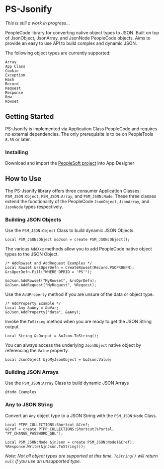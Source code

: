 # PS-Jsonify


_This is still a work in progress..._

PeopleCode library for converting native object types to JSON.  Built on top of JsonObject, JsonArray, and JsonNode PeopleCode objects.  Aims to provide an easy to use API to build complex and dynamic JSON.  

The following object types are currently supported:
```
Array
App Class
Cookie
Exception
Hash
Record
Request
Response
Row
Rowset
```


## Getting Started

PS-Jsonify is implemented via Application Class PeopleCode and requires no external dependencies.  The only prerequisite is to be on PeopleTools `8.55` or later.


### Installing

Download and import the [PeopleSoft project](https://github.com/coltonfischer/ps-jsonify/raw/master/PSM_JSON.zip) into App Designer

## How to Use

The PS-Jsonify library offers three consumer Application Classes: `PSM_JSON:Object`, `PSM_JSON:Array`, and `PSM_JSON:Node`.  These three classes extend the functionality of the PeopleCode `JsonObject`, `JsonArray`, and `JsonNode` types respectively.

### Building JSON Objects

Use the `PSM_JSON:Object` Class to build dynamic JSON Objects.  

```
Local PSM_JSON:Object &oJson = create PSM_JSON:Object();
```

The various `AddXxx` methods allow you to add PeopleCode native object types to the JSON Object.

```
/* AddRowset and AddRequest Examples */
Local Rowset &rsOperDefn = CreateRowset(Record.PSOPRDEFN);
&rsOperDefn.Fill("WHERE OPRID = 'PS'");

&oJson.AddRowset("MyRowset", &rsOprDefn);
&oJson.AddRequest("MyRequest", %Request);
```

Use the `AddProperty` method if you are unsure of the data or object type.
```
/* AddProperty Example */
Local Any &aAny = &oVar;
&oJson.AddProperty("data", &aAny);
```

Invoke the `ToString` method when you are ready to get the JSON String output. 

```
Local String &sOutput = &oJson.ToString();
```

You can always access the underlying `JsonObject` native object by referencing the `Value` property.

```
Local JsonObject &joMyJsonObject = &oJson.Value;
```

### Building JSON Arrays

Use the `PSM_JSON:Array` Class to build dynamic JSON Arrays

```
@todo Examples
```

### Any to JSON String

Convert an `Any` object type to a JSON String with the `PSM_JSON:Node` Class.

```
Local PTPP_COLLECTIONS:Shortcut &Cref;
&Cref = create PTPP_COLLECTIONS:Shortcut(%Portal, "PT_CHANGE_PASSWORD_GBL");

Local PSM_JSON:Node &jnJson = create PSM_JSON:Node(&Cref);
%Response.Write(&jnJson.ToString());
```
_Note: Not all object types are supported at this time.  `ToString()` will return `null` if you use an unsupported type._
